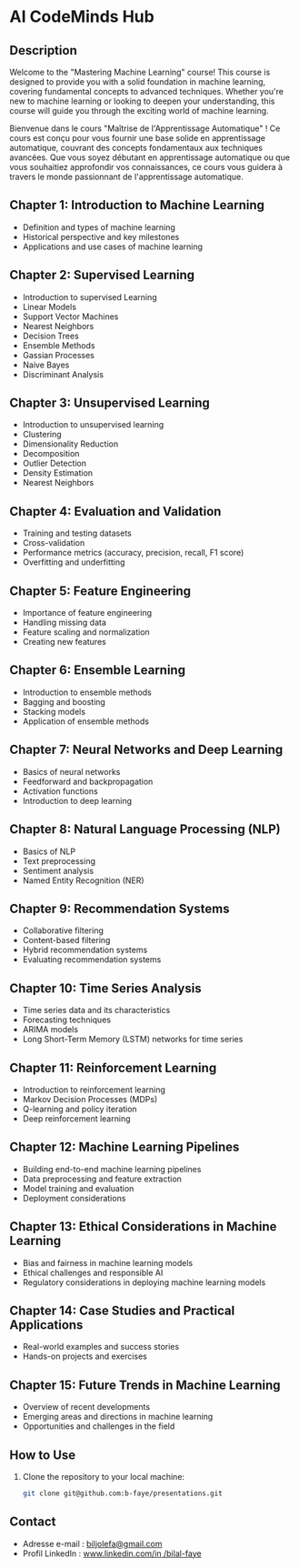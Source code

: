# AI CodeMinds Hub

## Description

Welcome to the "Mastering Machine Learning" course! This course is designed to provide you with a solid foundation in machine learning, covering fundamental concepts to advanced techniques. Whether you're new to machine learning or looking to deepen your understanding, this course will guide you through the exciting world of machine learning.

Bienvenue dans le cours "Maîtrise de l'Apprentissage Automatique" ! Ce cours est conçu pour vous fournir une base solide en apprentissage automatique, couvrant des concepts fondamentaux aux techniques avancées. Que vous soyez débutant en apprentissage automatique ou que vous souhaitiez approfondir vos connaissances, ce cours vous guidera à travers le monde passionnant de l'apprentissage automatique.

## Chapter 1: Introduction to Machine Learning
- Definition and types of machine learning
- Historical perspective and key milestones
- Applications and use cases of machine learning

## Chapter 2: Supervised Learning
- Introduction to supervised Learning
- Linear Models
-  Support Vector Machines
- Nearest Neighbors
- Decision Trees
- Ensemble Methods
- Gassian Processes
- Naive Bayes
- Discriminant Analysis

## Chapter 3: Unsupervised Learning
- Introduction to unsupervised learning
- Clustering
- Dimensionality Reduction
- Decomposition
- Outlier Detection
- Density Estimation
- Nearest Neighbors

## Chapter 4: Evaluation and Validation
- Training and testing datasets
- Cross-validation
- Performance metrics (accuracy, precision, recall, F1 score)
- Overfitting and underfitting

## Chapter 5: Feature Engineering
- Importance of feature engineering
- Handling missing data
- Feature scaling and normalization
- Creating new features

## Chapter 6: Ensemble Learning
- Introduction to ensemble methods
- Bagging and boosting
- Stacking models
- Application of ensemble methods

## Chapter 7: Neural Networks and Deep Learning
- Basics of neural networks
- Feedforward and backpropagation
- Activation functions
- Introduction to deep learning

## Chapter 8: Natural Language Processing (NLP)
- Basics of NLP
- Text preprocessing
- Sentiment analysis
- Named Entity Recognition (NER)

## Chapter 9: Recommendation Systems
- Collaborative filtering
- Content-based filtering
- Hybrid recommendation systems
- Evaluating recommendation systems

## Chapter 10: Time Series Analysis
- Time series data and its characteristics
- Forecasting techniques
- ARIMA models
- Long Short-Term Memory (LSTM) networks for time series

## Chapter 11: Reinforcement Learning
- Introduction to reinforcement learning
- Markov Decision Processes (MDPs)
- Q-learning and policy iteration
- Deep reinforcement learning

## Chapter 12: Machine Learning Pipelines
- Building end-to-end machine learning pipelines
- Data preprocessing and feature extraction
- Model training and evaluation
- Deployment considerations

## Chapter 13: Ethical Considerations in Machine Learning
- Bias and fairness in machine learning models
- Ethical challenges and responsible AI
- Regulatory considerations in deploying machine learning models

## Chapter 14: Case Studies and Practical Applications
- Real-world examples and success stories
- Hands-on projects and exercises

## Chapter 15: Future Trends in Machine Learning
- Overview of recent developments
- Emerging areas and directions in machine learning
- Opportunities and challenges in the field

## How to Use

1. Clone the repository to your local machine:

   ```bash
   git clone git@github.com:b-faye/presentations.git

## Contact
* Adresse e-mail : [biljolefa@gmail.com](biljolefa@gmail.com)
* Profil LinkedIn : [www.linkedin.com/in /bilal-faye](www.linkedin.com/in/bilal-faye)
